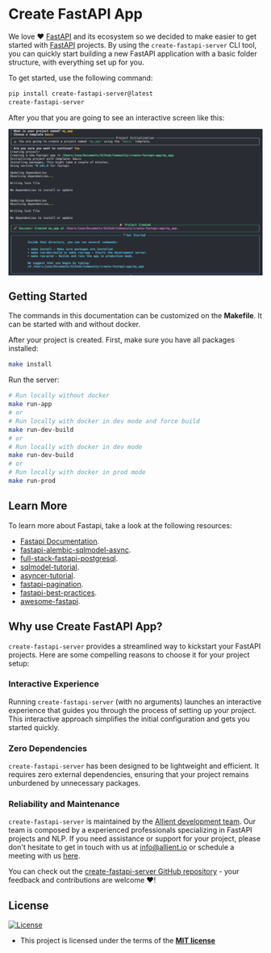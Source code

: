 # Create FastAPI App

We love ❤️ [FastAPI](https://fastapi.tiangolo.com/) and its ecosystem so we decided to make easier to get started with [FastAPI](https://fastapi.tiangolo.com/) projects. By using the `create-fastapi-server` CLI tool, you can quickly start building a new FastAPI application with a basic folder structure, with everything set up for you.

To get started, use the following command:

```bash
pip install create-fastapi-server@latest
create-fastapi-server
```

After you that you are going to see an interactive screen like this:
<p align="center">
  <img src="static/terminal.png" align="center"/>
</p>

## Getting Started

The commands in this documentation can be customized on the **Makefile**. It can be started with and without docker.

After your project is created. First, make sure you have all packages installed:

```bash
make install
```


Run the server:
```bash
# Run locally without docker
make run-app
# or
# Run locally with docker in dev mode and force build
make run-dev-build
# or
# Run locally with docker in dev mode
make run-dev-build
# or
# Run locally with docker in prod mode
make run-prod
```


## Learn More

To learn more about Fastapi, take a look at the following resources:

- [Fastapi Documentation](https://fastapi.tiangolo.com/).
- [fastapi-alembic-sqlmodel-async](https://github.com/jonra1993/fastapi-alembic-sqlmodel-async).
- [full-stack-fastapi-postgresql](https://github.com/tiangolo/full-stack-fastapi-postgresql).
- [sqlmodel-tutorial](https://sqlmodel.tiangolo.com/tutorial/fastapi/).
- [asyncer-tutorial](https://asyncer.tiangolo.com/tutorial/).
- [fastapi-pagination](https://github.com/uriyyo/fastapi-pagination).
- [fastapi-best-practices](https://github.com/zhanymkanov/fastapi-best-practices).
- [awesome-fastapi](https://github.com/mjhea0/awesome-fastapi).

## Why use Create FastAPI App?

`create-fastapi-server` provides a streamlined way to kickstart your FastAPI projects. Here are some compelling reasons to choose it for your project setup:

### Interactive Experience

Running `create-fastapi-server` (with no arguments) launches an interactive experience that guides you through the process of setting up your project. This interactive approach simplifies the initial configuration and gets you started quickly.

### Zero Dependencies

`create-fastapi-server` has been designed to be lightweight and efficient. It requires zero external dependencies, ensuring that your project remains unburdened by unnecessary packages.

### Reliability and Maintenance

`create-fastapi-server` is maintained by the [Allient development team](https://www.allient.io/). Our team is composed by a experienced professionals specializing in FastAPI projects and NLP. If you need assistance or support for your project, please don't hesitate to get in touch with us at [info@allient.io](mailto:info@allient.io) or schedule a meeting with us [here](https://calendly.com/jonathanvargas).


You can check out the [create-fastapi-server GitHub repository](https://github.com/allient/create-fastapi-server) - your feedback and contributions are welcome ❤️!


## License

[![License](http://img.shields.io/:license-mit-blue.svg?style=flat-square)](http://badges.mit-license.org)

- This project is licensed under the terms of the **[MIT license](LICENSE)**
